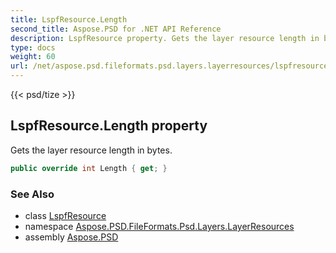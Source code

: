 ```yaml
---
title: LspfResource.Length
second_title: Aspose.PSD for .NET API Reference
description: LspfResource property. Gets the layer resource length in bytes
type: docs
weight: 60
url: /net/aspose.psd.fileformats.psd.layers.layerresources/lspfresource/length/
---
```

{{< psd/tize >}}
## LspfResource.Length property

Gets the layer resource length in bytes.

```csharp
public override int Length { get; }
```

### See Also

* class [LspfResource](../)
* namespace [Aspose.PSD.FileFormats.Psd.Layers.LayerResources](../../lspfresource/)
* assembly [Aspose.PSD](../../../)


